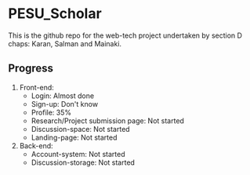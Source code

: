 # PESU_Scholar

This is the github repo for the web-tech project undertaken by section D chaps: Karan, Salman and Mainaki.

## Progress

1. 
    Front-end:
    * Login: Almost done
    * Sign-up: Don't know
    * Profile: 35%
    * Research/Project submission page: Not started
    * Discussion-space: Not started
    * Landing-page: Not started
2.
    Back-end:
    * Account-system: Not started
    * Discussion-storage: Not started
